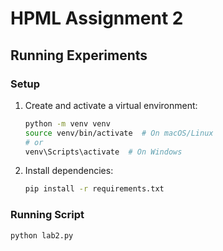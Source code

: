 # HPML Assignment 2

## Running Experiments

### Setup
1. Create and activate a virtual environment:
   ```bash
   python -m venv venv
   source venv/bin/activate  # On macOS/Linux
   # or
   venv\Scripts\activate  # On Windows
   ```
2. Install dependencies:
   ```bash
   pip install -r requirements.txt
   ```

### Running Script
```bash
python lab2.py
```
